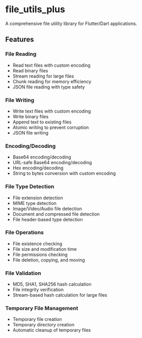 # file_utils_plus

A comprehensive file utility library for Flutter/Dart applications.

## Features

### File Reading

- Read text files with custom encoding
- Read binary files
- Stream reading for large files
- Chunk reading for memory efficiency
- JSON file reading with type safety

### File Writing

- Write text files with custom encoding
- Write binary files
- Append text to existing files
- Atomic writing to prevent corruption
- JSON file writing

### Encoding/Decoding

- Base64 encoding/decoding
- URL-safe Base64 encoding/decoding
- Hex encoding/decoding
- String to bytes conversion with custom encoding

### File Type Detection

- File extension detection
- MIME type detection
- Image/Video/Audio file detection
- Document and compressed file detection
- File header-based type detection

### File Operations

- File existence checking
- File size and modification time
- File permissions checking
- File deletion, copying, and moving

### File Validation

- MD5, SHA1, SHA256 hash calculation
- File integrity verification
- Stream-based hash calculation for large files

### Temporary File Management

- Temporary file creation
- Temporary directory creation
- Automatic cleanup of temporary files